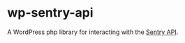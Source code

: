 # wp-sentry-api
A WordPress php library for interacting with the [Sentry API](https://docs.sentry.io/hosted/api/).
